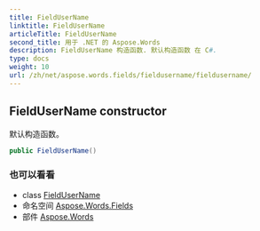 ```yaml
---
title: FieldUserName
linktitle: FieldUserName
articleTitle: FieldUserName
second_title: 用于 .NET 的 Aspose.Words
description: FieldUserName 构造函数. 默认构造函数 在 C#.
type: docs
weight: 10
url: /zh/net/aspose.words.fields/fieldusername/fieldusername/
---
```

## FieldUserName constructor

默认构造函数。

```csharp
public FieldUserName()
```

### 也可以看看

* class [FieldUserName](../)
* 命名空间 [Aspose.Words.Fields](../../../aspose.words.fields/)
* 部件 [Aspose.Words](../../../)
